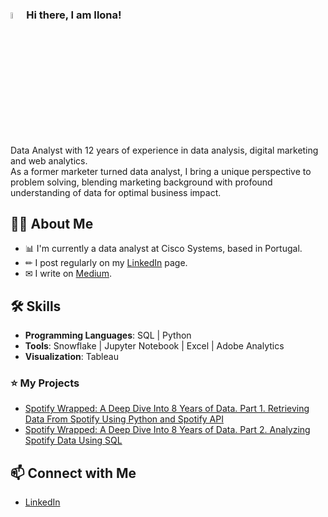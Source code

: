 ### <a href="https://www.gautamkrishnar.com/"><img src="https://media.giphy.com/media/hvRJCLFzcasrR4ia7z/giphy.gif" width="5%"></a>Hi there, I am Ilona!
Data Analyst with 12 years of experience in data analysis, digital marketing and web analytics. 
</br>
As a former marketer turned data analyst, I bring a unique perspective to problem solving, blending marketing background with profound understanding of data for optimal business impact.



## 🙋‍♀️ About Me

- 📊 I'm currently a data analyst at Cisco Systems, based in Portugal.
- ✏ I post regularly on my [LinkedIn](https://www.linkedin.com/in/ilonahetsevich/) page. 
- ✉ I write on [Medium](https://medium.com/@ihetsevi).

## 🛠 Skills
- **Programming Languages**: SQL | Python 
- **Tools**: Snowflake | Jupyter Notebook | Excel | Adobe Analytics
- **Visualization**: Tableau 

### ⭐ My Projects

- [Spotify Wrapped: A Deep Dive Into 8 Years of Data. Part 1. Retrieving Data From Spotify Using Python and Spotify API](https://github.com/ilonahetsevich/spotify-wrapped-part1-python/tree/main) 
- [Spotify Wrapped: A Deep Dive Into 8 Years of Data. Part 2. Analyzing Spotify Data Using SQL](link) 


## 📫 Connect with Me

- [LinkedIn](https://www.linkedin.com/in/ilonahetsevich/)




